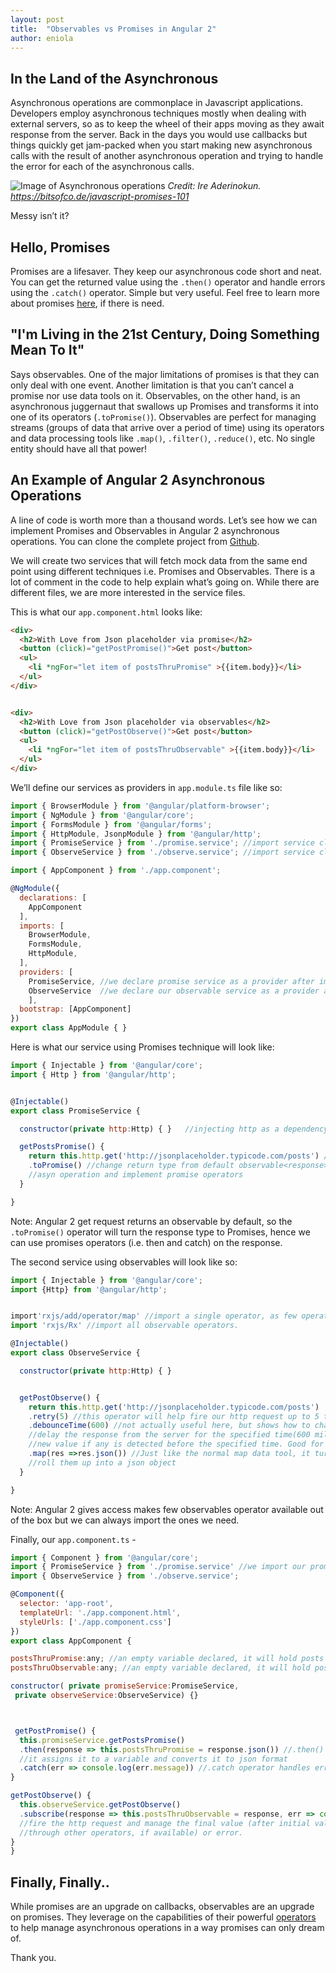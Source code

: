 ```yaml
---
layout: post
title:  "Observables vs Promises in Angular 2"
author: eniola
---
```


## In the Land of the Asynchronous

Asynchronous operations are commonplace in Javascript applications. Developers employ asynchronous techniques mostly when dealing with external servers, so as to keep the wheel of their apps moving as they await response from the server. Back in the days you would use callbacks but things quickly get jam-packed when you start making new asynchronous calls with the result of another asynchronous  operation and trying to handle the error for each of the asynchronous calls. 

![Image of Asynchronous operations](http://i.imgur.com/FwXWCfc.jpg)
*Credit: Ire Aderinokun. https://bitsofco.de/javascript-promises-101*

Messy isn’t it?

## Hello, Promises

Promises are a lifesaver. They keep our asynchronous code short and neat. You can get the returned value using the `.then()` operator and handle errors using the `.catch()` operator. Simple but very useful. Feel free to learn more about promises [here](https://www.youtube.com/watch?v=viaF0hM8G94&t=486s), if there is need.

## "I'm Living in the 21st Century, Doing Something Mean To It"

Says observables. One of the major limitations of promises is that they can only deal with one event. Another limitation is that you can’t cancel a promise nor use data tools on it. Observables, on the other hand, is an asynchronous juggernaut that swallows up Promises and transforms it into one of its operators (`.toPromise()`).
Observables are perfect for managing streams (groups of data that arrive over a period of time) using its operators and data processing tools like `.map()`, `.filter()`, `.reduce()`, etc. No single entity should have all that power!

## An Example of Angular 2 Asynchronous Operations

A line of code is worth more than a thousand words. Let’s see how we can implement Promises and Observables in Angular 2 asynchronous operations. You can clone the complete project from [Github](https://github.com/Enirate/promise-and-observables).

We will create two services that will fetch mock data from the same end point using different techniques i.e. Promises and Observables. There is a lot of comment in the code to help explain what’s going on. While there are different files, we are more interested in the service files.

This is what our `app.component.html` looks like:


```html
<div>
  <h2>With Love from Json placeholder via promise</h2>
  <button (click)="getPostPromise()">Get post</button>
  <ul>
    <li *ngFor="let item of postsThruPromise" >{{item.body}}</li>
  </ul>
</div>


<div>
  <h2>With Love from Json placeholder via observables</h2>
  <button (click)="getPostObserve()">Get post</button>
  <ul>
    <li *ngFor="let item of postsThruObservable" >{{item.body}}</li>
  </ul>
</div>

```

We’ll define our services as providers in `app.module.ts` file like so:

```javascript
import { BrowserModule } from '@angular/platform-browser';
import { NgModule } from '@angular/core';
import { FormsModule } from '@angular/forms';
import { HttpModule, JsonpModule } from '@angular/http';
import { PromiseService } from './promise.service'; //import service class
import { ObserveService } from './observe.service'; //import service class

import { AppComponent } from './app.component';

@NgModule({
  declarations: [
    AppComponent
  ],
  imports: [
    BrowserModule,
    FormsModule,
    HttpModule,
  ],
  providers: [
    PromiseService, //we declare promise service as a provider after importing it
    ObserveService  //we declare our observable service as a provider after importing it
    ],
  bootstrap: [AppComponent]
})
export class AppModule { }

```

Here is what our service using Promises technique will look like:

```javascript
import { Injectable } from '@angular/core';
import { Http } from '@angular/http';


@Injectable()
export class PromiseService {

  constructor(private http:Http) { }   //injecting http as a dependency

  getPostsPromise() {
    return this.http.get('http://jsonplaceholder.typicode.com/posts') //hitting an external server with http request.
    .toPromise() //change return type from default observable<response> to promise<response> so that we can mimic a promise
    //asyn operation and implement promise operators
  }

}
```

Note: Angular 2 get request returns an observable by default, so the `.toPromise()` operator will turn the response type to Promises, hence we can use promises operators (i.e. then and catch) on the response.

The second service using observables will look like so:

```javascript
import { Injectable } from '@angular/core';
import {Http} from '@angular/http';


import'rxjs/add/operator/map' //import a single operator, as few operators are added by default
import 'rxjs/Rx' //import all observable operators.

@Injectable()
export class ObserveService {

  constructor(private http:Http) { } 


  getPostObserve() {
    return this.http.get('http://jsonplaceholder.typicode.com/posts')
    .retry(5) //this operator will help fire our http request up to 5 times if initial requests fail
    .debounceTime(600) //not actually useful here, but shows how to chain observables operators. Debounce time will
    //delay the response from the server for the specified time(600 milliseconds in this case) and replace it with a 
    //new value if any is detected before the specified time. Good for autocomplete search forms. 
    .map(res =>res.json()) //Just like the normal map data tool, it turns each item of the observable to a Json string and 
    //roll them up into a json object
  }

}
```

Note: Angular 2 gives access makes few observables operator available out of the box but we can always import the ones we need.

Finally, our `app.component.ts` - 

```javascript
import { Component } from '@angular/core';
import { PromiseService } from './promise.service' //we import our promise class
import { ObserveService } from './observe.service';

@Component({
  selector: 'app-root',
  templateUrl: './app.component.html',
  styleUrls: ['./app.component.css']
})
export class AppComponent {

postsThruPromise:any; //an empty variable declared, it will hold posts obtained from Promise Service
postsThruObservable:any; //an empty variable declared, it will hold posts obtained from Observe Service

constructor( private promiseService:PromiseService,
 private observeService:ObserveService) {}



 getPostPromise() {
  this.promiseService.getPostsPromise()
  .then(response => this.postsThruPromise = response.json()) //.then() operator handled the returned value, 
  //it assigns it to a variable and converts it to json format
  .catch(err => console.log(err.message)) //.catch operator handles error, here it will log it in the console.
}

getPostObserve() {
  this.observeService.getPostObserve()
  .subscribe(response => this.postsThruObservable = response, err => console.log(err.message)) //the subscribe operator will help 
  //fire the http request and manage the final value (after initial value has been routed 
  //through other operators, if available) or error.
}
}

```

## Finally, Finally..
While promises are an upgrade on callbacks, observables are an upgrade on promises. They leverage on the capabilities of their powerful [operators](http://reactivex.io/documentation/operators.html) to help manage asynchronous operations in a way promises can only dream of. 

Thank you.
